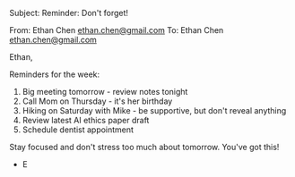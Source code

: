 Subject: Reminder: Don't forget!

From: Ethan Chen <ethan.chen@gmail.com>
To: Ethan Chen <ethan.chen@gmail.com>

Ethan,

Reminders for the week:

1. Big meeting tomorrow - review notes tonight
2. Call Mom on Thursday - it's her birthday
3. Hiking on Saturday with Mike - be supportive, but don't reveal anything
4. Review latest AI ethics paper draft
5. Schedule dentist appointment

Stay focused and don't stress too much about tomorrow. You've got this!

- E
